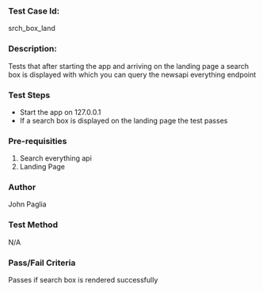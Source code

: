 ### Test Case Id: 
srch_box_land

### Description:
Tests that after starting the app and arriving on the landing page a search box is displayed with which you can query the newsapi everything endpoint

### Test Steps
- Start the app on 127.0.0.1
- If a search box is displayed on the landing page the test passes

### Pre-requisities
1. Search everything api 
2. Landing Page

### Author
John Paglia

### Test Method
N/A

### Pass/Fail Criteria
Passes if search box is rendered successfully